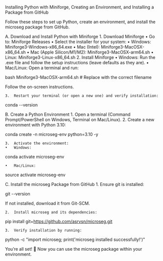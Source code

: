 Installing Python with Miniforge, Creating an Environment, and Installing a Package from GitHub

Follow these steps to set up Python, create an environment, and install the microseg package from GitHub.

A. Download and Install Python with Miniforge
	1.	Download Miniforge
	•	Go to: Miniforge Releases
	•	Select the installer for your system:
	•	Windows: Miniforge3-Windows-x86_64.exe
	•	Mac (Intel): Miniforge3-MacOSX-x86_64.sh
	•	Mac (Apple Silicon/M1/M2): Miniforge3-MacOSX-arm64.sh
	•	Linux: Miniforge3-Linux-x86_64.sh
	2.	Install Miniforge
	•	Windows: Run the .exe file and follow the setup instructions (leave defaults as they are).
	•	Mac/Linux: Open a terminal and run:

bash Miniforge3-MacOSX-arm64.sh  # Replace with the correct filename

Follow the on-screen instructions.

	3.	Restart your terminal (or open a new one) and verify installation:

conda --version

B. Create a Python Environment
	1.	Open a terminal (Command Prompt/PowerShell on Windows, Terminal on Mac/Linux).
	2.	Create a new environment with Python 3.10:

conda create -n microseg-env python=3.10 -y


	3.	Activate the environment:
	•	Windows:

conda activate microseg-env


	•	Mac/Linux:

source activate microseg-env

C. Install the microseg Package from GitHub
	1.	Ensure git is installed:

git --version

If not installed, download it from Git-SCM.

	2.	Install microseg and its dependencies:

pip install git+https://github.com/asrvsn/microseg.git


	3.	Verify installation by running:

python -c "import microseg; print('microseg installed successfully!')"

You’re all set! 🎉 Now you can use the microseg package within your environment.